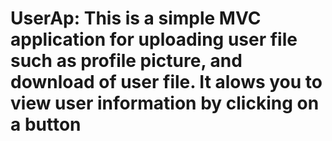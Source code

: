 # UserAp: This is a simple MVC application for uploading user file such as profile picture,  and download of user file. It alows you to view user information by clicking on a button
